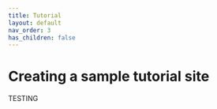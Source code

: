 ```yaml
---
title: Tutorial
layout: default
nav_order: 3
has_children: false
---
```


# Creating a sample tutorial site

TESTING 
